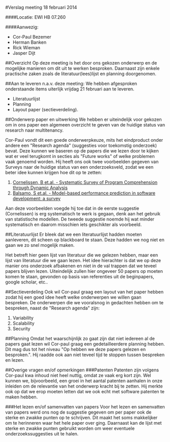 #Verslag meeting 18 februari 2014

####Locatie: 
EWI HB 07.260

####Aanwezig:
* Cor-Paul Bezemer
* Herman Banken
* Rick Wieman
* Jasper Dijt

##Overzicht
Op deze meeting is het door ons gekozen onderwerp en de mogelijke manieren om dit uit te werken besproken. 
Daarnaast zijn enkele practische zaken zoals de literatuur(lees)lijst en planning doorgenomen.


##Aan te leveren n.a.v. deze meeting:
We hebben afgesproken onderstaande items uiterlijk vrijdag 21 februari aan te leveren.
* Literatuurlijst
* Planning
* Layout paper (sectieverdeling).


##Onderwerp paper en uitwerking
We hebben er uiteindelijk voor gekozen om in ons paper een algemeen overzicht te geven van de huidige status van research naar multitenancy. 

Cor-Paul vondt dit een goede onderwerpkeuze, mits het eindproduct onder andere een "Research agenda" (suggesties voor toekomstig onderzoek) bevat. 
Deze kunnen we baseren op de papers die we lezen door te kijken wat er veel terugkomt in secties als "Future works" of welke problemen vaak genoemd worden.
Hij heeft ons ook twee voorbeelden gegeven van Surveys naar de huidige status van een onderzoeksveld, zodat we een beter idee kunnen krijgen hoe dit op te zetten:

1. [Cornelissen, B et.al. - Systematic Survey of Program Comprehension through Dynamic Analysis](http://ieeexplore.ieee.org/xpl/login.jsp?tp=&arnumber=4815280&url=http%3A%2F%2Fieeexplore.ieee.org%2Fxpls%2Fabs_all.jsp%3Farnumber%3D4815280)
2. [Balsamo, S et.al. - Model-based performance prediction in software development: a survey](http://ieeexplore.ieee.org/xpl/login.jsp?tp=&arnumber=1291833&url=http%3A%2F%2Fieeexplore.ieee.org%2Fxpls%2Fabs_all.jsp%3Farnumber%3D1291833)

Aan deze voorbeelden voegde hij toe dat in de eerste suggestie (Cornelissen) is erg systematisch te werk is gegaan, denk aan het gebruik van statistische modellen. 
De tweede suggestie noemde hij wat minder systematisch en daarom misschien iets geschikter als voorbeeld.

##Literatuurlijst
Er bleek dat we een literatuurlijst hadden moeten aanleveren, dit scheen op blackboard te staan. Deze hadden we nog niet en gaan we zo snel mogelijk maken.

Het betreft hier geen lijst van literatuur die we gelezen hebben, maar een lijst van literatuur die we gaan lezen.
Het idee hierachter is dat we op deze manier ons onderzoek afbakenen en niet in de val trappen dat we teveel papers blijven lezen.
Uiteindelijk zullen hier ongeveer 50 papers op moeten komen te staan, gevonden op basis van referenties uit de beginpapers, google scholar, etc..

##Sectieverdeling
Ook wil Cor-paul graag een layout van het paper hebben zodat hij een goed idee heeft welke onderwerpen we willen gaan bespreken.
De onderwerpen die we vooralsnog in gedachten hebben om te bespreken, naast de "Research agenda" zijn:

1. Variability
2. Scalability
3. Security

##Planning
Omdat het waarschijnlijk zo gaat zijn dat niet iedereen al de papers gaat lezen wil Cor-paul graag een gedetailleerdere planning hebben.
Dit mag dus tot het niveau "Op <datum> hebben we deze papers gelezen en besproken.". Hij raadde ook aan niet teveel tijd te stoppen tussen bespreken en lezen.

##Overige vragen en/of opmerkingen
###Patenten
Patenten zijn volgens Cor-paul kwa inhoud niet heel nuttig, omdat ze vaak erg kort zijn. Wel kunnen we, bijvoorbeeld, een groei in het aantal patenten aanhalen in onze inleiden om de relevantie van het onderwerp kracht bij te zetten.
Hij merkte ook op dat we erop moeten letten dat we ook echt met software patenten te maken hebben.

###Het lezen en/of samenvatten van papers
Voor het lezen en samenvatten van papers werd ons nog de suggestie gegeven om per paper ook de sterke en zwakke punten op te schrijven.
Dit maakt het soms makkelijker om te herinneren waar het hele paper over ging. Daarnaast kan de lijst met sterke en zwakke punten gebruikt worden om weer eventuele onderzoekssuggesties uit te halen.

